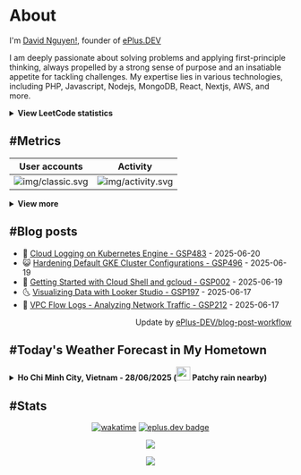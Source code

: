 # About

I'm [David Nguyen!](https://github.com/hoangsvit), founder of [ePlus.DEV](https://eplus.dev)

I am deeply passionate about solving problems and applying first-principle thinking, always propelled by a strong sense
of purpose and an insatiable appetite for tackling challenges. My expertise lies in various technologies, including PHP,
Javascript, Nodejs, MongoDB, React, Nextjs, AWS, and more.

<details>
  <summary><b>View LeetCode statistics</b></summary>

  <p align="center">
    <img alt="img/leetcode.svg" src="https://metrics.eplus.dev/img/leetcode.svg">
  </p>
</details>

## #Metrics

| User accounts | Activity |
| ------------- | ------------- |
| ![img/classic.svg](https://metrics.eplus.dev/img/classic.svg) | ![img/activity.svg](https://metrics.eplus.dev/img/activity.svg) |

<details>
  <summary><b>View more</b></summary>

  | Wakatime | Languages |
  | ------------- | ------------- |
  | ![img/wakatime.svg](https://metrics.eplus.dev/img/wakatime.svg) | ![img/languages.svg](https://metrics.eplus.dev/img/languages.svg) |

  | Achievements | Followers |
  | ------------- | ------------- |
  | ![img/achievements.compact.svg](https://metrics.eplus.dev/img/achievements.compact.svg) | ![img/people.followers.svg](https://metrics.eplus.dev/img/people.followers.svg) |
</details>

## #Blog posts
- 🧰 [Cloud Logging on Kubernetes Engine - GSP483](https://eplus.dev/cloud-logging-on-kubernetes-engine-gsp483) - 2025-06-20 
- 😺 [Hardening Default GKE Cluster Configurations - GSP496](https://eplus.dev/hardening-default-gke-cluster-configurations-gsp496) - 2025-06-19 
- 🗽 [Getting Started with Cloud Shell and gcloud - GSP002](https://eplus.dev/getting-started-with-cloud-shell-and-gcloud-gsp002) - 2025-06-19 
- 🌜 [Visualizing Data with Looker Studio - GSP197](https://eplus.dev/visualizing-data-with-looker-studio-gsp197) - 2025-06-17 
- 📝 [VPC Flow Logs - Analyzing Network Traffic - GSP212](https://eplus.dev/vpc-flow-logs-analyzing-network-traffic-gsp212) - 2025-06-17 

<div align="right">
  Update by <a target="_blank"
    href="https://github.com/ePlus-DEV/blog-post-workflow">ePlus-DEV/blog-post-workflow</a>
</div>

## #Today's Weather Forecast in My Hometown



<details>
  <summary><b>Ho Chi Minh City, Vietnam - 28/06/2025 (<img src="https://cdn.weatherapi.com/weather/64x64/day/176.png" width="25" /> Patchy rain nearby)</b></summary>


<table>
    <tr>
        <th>Hour</th>
        <td>00:00</td><td>01:00</td><td>02:00</td><td>03:00</td><td>04:00</td><td>05:00</td><td>06:00</td><td>07:00</td><td>08:00</td><td>09:00</td><td>10:00</td><td>11:00</td><td>12:00</td><td>13:00</td><td>14:00</td><td>15:00</td><td>16:00</td><td>17:00</td><td>18:00</td><td>19:00</td><td>20:00</td><td>21:00</td><td>22:00</td><td>23:00</td>
    </tr>
    <tr>
        <th>Weather</th>
        <td><img src="https://cdn.weatherapi.com/weather/64x64/night/113.png"></img></td><td><img src="https://cdn.weatherapi.com/weather/64x64/night/113.png"></img></td><td><img src="https://cdn.weatherapi.com/weather/64x64/night/176.png"></img></td><td><img src="https://cdn.weatherapi.com/weather/64x64/night/176.png"></img></td><td><img src="https://cdn.weatherapi.com/weather/64x64/night/113.png"></img></td><td><img src="https://cdn.weatherapi.com/weather/64x64/night/176.png"></img></td><td><img src="https://cdn.weatherapi.com/weather/64x64/day/176.png"></img></td><td><img src="https://cdn.weatherapi.com/weather/64x64/day/113.png"></img></td><td><img src="https://cdn.weatherapi.com/weather/64x64/day/176.png"></img></td><td><img src="https://cdn.weatherapi.com/weather/64x64/day/176.png"></img></td><td><img src="https://cdn.weatherapi.com/weather/64x64/day/353.png"></img></td><td><img src="https://cdn.weatherapi.com/weather/64x64/day/353.png"></img></td><td><img src="https://cdn.weatherapi.com/weather/64x64/day/353.png"></img></td><td><img src="https://cdn.weatherapi.com/weather/64x64/day/122.png"></img></td><td><img src="https://cdn.weatherapi.com/weather/64x64/day/122.png"></img></td><td><img src="https://cdn.weatherapi.com/weather/64x64/day/116.png"></img></td><td><img src="https://cdn.weatherapi.com/weather/64x64/day/116.png"></img></td><td><img src="https://cdn.weatherapi.com/weather/64x64/day/113.png"></img></td><td><img src="https://cdn.weatherapi.com/weather/64x64/day/113.png"></img></td><td><img src="https://cdn.weatherapi.com/weather/64x64/night/113.png"></img></td><td><img src="https://cdn.weatherapi.com/weather/64x64/night/113.png"></img></td><td><img src="https://cdn.weatherapi.com/weather/64x64/night/113.png"></img></td><td><img src="https://cdn.weatherapi.com/weather/64x64/night/113.png"></img></td><td><img src="https://cdn.weatherapi.com/weather/64x64/night/113.png"></img></td>
    </tr>
    <tr>
        <th>Condition</th>
        <td width="200px">Clear </td><td width="200px">Clear </td><td width="200px">Patchy rain nearby</td><td width="200px">Patchy rain nearby</td><td width="200px">Clear </td><td width="200px">Patchy rain nearby</td><td width="200px">Patchy rain nearby</td><td width="200px">Sunny</td><td width="200px">Patchy rain nearby</td><td width="200px">Patchy rain nearby</td><td width="200px">Light rain shower</td><td width="200px">Light rain shower</td><td width="200px">Light rain shower</td><td width="200px">Overcast </td><td width="200px">Overcast </td><td width="200px">Partly Cloudy </td><td width="200px">Partly Cloudy </td><td width="200px">Sunny</td><td width="200px">Sunny</td><td width="200px">Clear </td><td width="200px">Clear </td><td width="200px">Clear </td><td width="200px">Clear </td><td width="200px">Clear </td>
    </tr>
    <tr>
        <th>Temperature</th>
        <td>26.1 °C</td><td>25.8 °C</td><td>25.6 °C</td><td>25.4 °C</td><td>25.2 °C</td><td>25.1 °C</td><td>25.1 °C</td><td>26.6 °C</td><td>28.4 °C</td><td>30 °C</td><td>31.5 °C</td><td>32.2 °C</td><td>32.9 °C</td><td>32.2 °C</td><td>32.4 °C</td><td>31.7 °C</td><td>32.6 °C</td><td>31.4 °C</td><td>29.4 °C</td><td>28.3 °C</td><td>27.9 °C</td><td>26.3 °C</td><td>27 °C</td><td>26.6 °C</td>
    </tr>
    <tr>
        <th>Wind</th>
        <td>9.7 kph</td><td>9.4 kph</td><td>8.6 kph</td><td>7.9 kph</td><td>7.2 kph</td><td>6.8 kph</td><td>6.8 kph</td><td>10.4 kph</td><td>14 kph</td><td>16.6 kph</td><td>19.4 kph</td><td>20.9 kph</td><td>23.8 kph</td><td>23.4 kph</td><td>23 kph</td><td>22.7 kph</td><td>24.5 kph</td><td>22 kph</td><td>16.9 kph</td><td>12.6 kph</td><td>11.2 kph</td><td>10.1 kph</td><td>7.9 kph</td><td>7.9 kph</td>
    </tr>
</table>


<div align="right">
  Updated at: 2025-06-28T14:36:32Z - by <a target="_blank"
    href="https://github.com/ePlus-DEV/weather-forecast">ePlus-DEV/weather-forecast</a>
</div>
</details>


## #Stats
<div align="center">

[![wakatime](https://wakatime.com/badge/user/e0aaeeb0-6b00-4a68-93a3-146329e5281e.svg)](https://wakatime.com/@e0aaeeb0-6b00-4a68-93a3-146329e5281e) [![eplus.dev badge](https://user-badge.eplus.dev/vietnam/hoangsvit.svg)](https://user-badge.eplus.dev/vietnam/hoangsvit)

![](https://komarev.com/ghpvc/?username=hoangsvit&style=for-the-badge)

[![](https://s11.flagcounter.com/count/1xO8/bg_FFFFFF/txt_000000/border_CCCCCC/columns_2/maxflags_10/viewers_3/labels_1/pageviews_1/flags_1/percent_0/)](https://s11.flagcounter.com/more/1xO8/)
</div>
